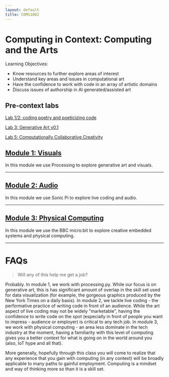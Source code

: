 ```yaml
---
layout: default
title: COMS1002
---
```

 
# Computing in Context: Computing and the Arts

Learning Objectives:

- Know resources to further explore areas of interest
- Understand key areas and issues in computational art
- Have the confidence to work with code in an array of artistic domains
- Discuss issues of authorship in AI generated/assisted art

## Pre-context labs

[Lab 1/2: coding poetry and poeticizing code](/Lab1.md)

[Lab 3: Generative Art v0.1](/Lab3.md)

[Lab 5: Computationally Collaborative Creativity ](/Lab5.md)

## [Module 1: Visuals](./1)

In this module we use Processing to explore generative art and visuals.

<hr>

## [Module 2: Audio](./2)

In this module we use Sonic Pi to explore live coding and audio.

<hr>

## [Module 3: Physical Computing](./3)

In this module we use the BBC micro:bit to explore creative embedded systems and physical computing.

<hr>


# FAQs

> Will any of this help me get a job?

Probably. In module 1, we work with processing.py. While our focus is on generative art, this is has significant amount of overlap in the skill set used for data visualization (for example, the gorgeous graphics produced by the New York Times on a daily basis). In module 2, we tackle live coding - the performative practice of writing code in front of an audience. While the art aspect of live coding may not be widely "marketable", having the confidence to write code on the spot (especially in front of people you want to impress - audience or employer) is critical to any tech job. In module 3, we work with physical computing - an area less dominate in the tech industry at the moment, having a familiarity with this level of computing gives you a better context for what is going on in the world around you (also, IoT hype and all that). 

More generally, hopefully through this class you will come to realize that any experience that you gain with computing (in any context) will be broadly applicable to many paths to gainful employment. Computing is a mindset and way of thinking more so than it is a skill set. 

